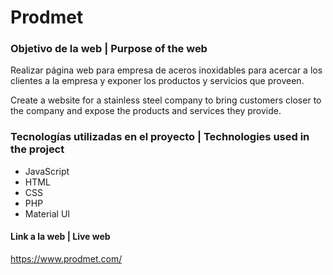 # Prodmet

### Objetivo de la web | Purpose of the web

Realizar página web para empresa de aceros inoxidables para acercar a los clientes a la empresa y exponer los productos y servicios que proveen.

Create a website for a stainless steel company to bring customers closer to the company and expose the products and services they provide.

### Tecnologías utilizadas en el proyecto | Technologies used in the project

- JavaScript
- HTML
- CSS
- PHP
- Material UI

#### Link a la web | Live web

https://www.prodmet.com/
